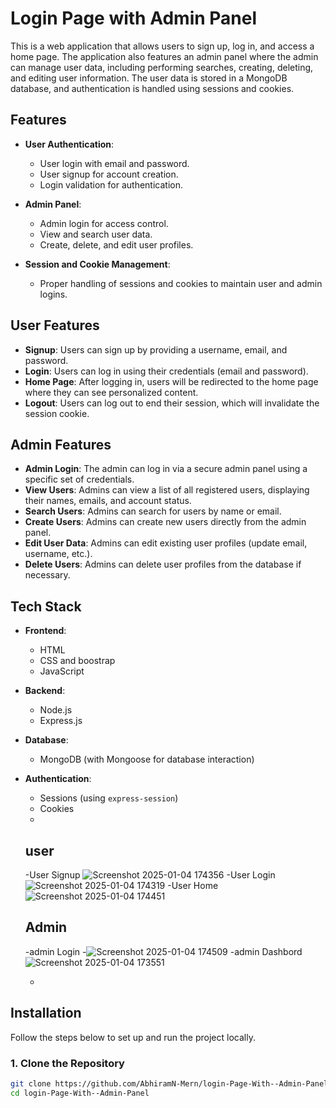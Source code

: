 # Login Page with Admin Panel

This is a web application that allows users to sign up, log in, and access a home page. The application also features an admin panel where the admin can manage user data, including performing searches, creating, deleting, and editing user information. The user data is stored in a MongoDB database, and authentication is handled using sessions and cookies.

## Features

- **User Authentication**:
  - User login with email and password.
  - User signup for account creation.
  - Login validation for authentication.
  
- **Admin Panel**:
  - Admin login for access control.
  - View and search user data.
  - Create, delete, and edit user profiles.
  
- **Session and Cookie Management**:
  - Proper handling of sessions and cookies to maintain user and admin logins.

## User Features

- **Signup**: Users can sign up by providing a username, email, and password.
- **Login**: Users can log in using their credentials (email and password).
- **Home Page**: After logging in, users will be redirected to the home page where they can see personalized content.
- **Logout**: Users can log out to end their session, which will invalidate the session cookie.
  
## Admin Features

- **Admin Login**: The admin can log in via a secure admin panel using a specific set of credentials.
- **View Users**: Admins can view a list of all registered users, displaying their names, emails, and account status.
- **Search Users**: Admins can search for users by name or email.
- **Create Users**: Admins can create new users directly from the admin panel.
- **Edit User Data**: Admins can edit existing user profiles (update email, username, etc.).
- **Delete Users**: Admins can delete user profiles from the database if necessary.
  
## Tech Stack

- **Frontend**:
  - HTML
  - CSS and boostrap
  - JavaScript 

- **Backend**:
  - Node.js
  - Express.js
  
- **Database**:
  - MongoDB (with Mongoose for database interaction)
  
- **Authentication**:
  - Sessions (using `express-session`)
  - Cookies
  - 

    ## user
    
     -User Signup
    ![Screenshot 2025-01-04 174356](https://github.com/user-attachments/assets/6abbaf1b-948e-4079-90c1-776793eb4a43)
     -User Login
    ![Screenshot 2025-01-04 174319](https://github.com/user-attachments/assets/25b67d28-1c24-4023-bea9-01f4d3a31a9b)
      -User Home
    ![Screenshot 2025-01-04 174451](https://github.com/user-attachments/assets/62674cc7-e17a-4b65-9220-aa72b7ee069f)
    

    ## Admin
     -admin Login
    -![Screenshot 2025-01-04 174509](https://github.com/user-attachments/assets/2e560cbd-a397-4d59-9ee8-ca304933eb41)
      -admin Dashbord
     ![Screenshot 2025-01-04 173551](https://github.com/user-attachments/assets/7ab6ff4e-bf76-4ad2-af29-8888b0314119)
     
  - 
  
## Installation

Follow the steps below to set up and run the project locally.

### 1. Clone the Repository

```bash
git clone https://github.com/AbhiramN-Mern/login-Page-With--Admin-Panel.git
cd login-Page-With--Admin-Panel
